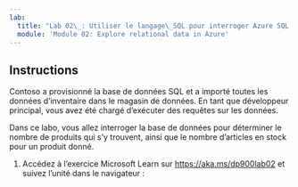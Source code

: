 ```yaml
---
lab:
  title: "Lab 02\_: Utiliser le langage\_SQL pour interroger Azure SQL Database"
  module: 'Module 02: Explore relational data in Azure'
---
```


## <a name="instructions"></a>Instructions
Contoso a provisionné la base de données SQL et a importé toutes les données d’inventaire dans le magasin de données. En tant que développeur principal, vous avez été chargé d’exécuter des requêtes sur les données.

Dans ce labo, vous allez interroger la base de données pour déterminer le nombre de produits qui s’y trouvent, ainsi que le nombre d’articles en stock pour un produit donné.

1.  Accédez à l’exercice Microsoft Learn sur https://aka.ms/dp900lab02 et suivez l’unité dans le navigateur : 
